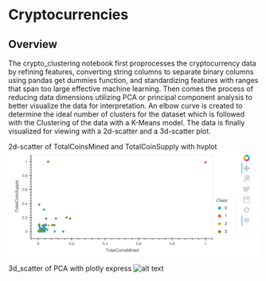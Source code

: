 # Cryptocurrencies

## Overview

The crypto_clustering notebook first proprocesses the cryptocurrency data by refining features, converting string columns to separate binary columns using pandas get dummies function, and standardizing features with ranges that span too large effective machine learning. Then comes the process of reducing data dimensions utilizing PCA or principal component analysis to better visualize the data for interpretation. An elbow curve is created to determine the ideal number of clusters for the dataset which is followed with the Clustering of the data with a K-Means model. The data is finally visualized for viewing with a 2d-scatter and a 3d-scatter plot.


2d-scatter of TotalCoinsMined and TotalCoinSupply with hvplot 
![alt text](resources/scatter.PNG)


3d_scatter of PCA with plotly express 
![alt text](resources/3d-scatter.PNG)

